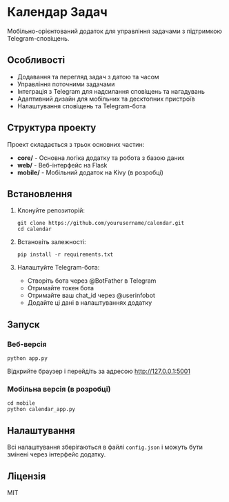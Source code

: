 # Календар Задач

Мобільно-орієнтований додаток для управління задачами з підтримкою Telegram-сповіщень.

## Особливості

- Додавання та перегляд задач з датою та часом
- Управління поточними задачами
- Інтеграція з Telegram для надсилання сповіщень та нагадувань
- Адаптивний дизайн для мобільних та десктопних пристроїв
- Налаштування сповіщень та Telegram-бота

## Структура проекту

Проект складається з трьох основних частин:

- **core/** - Основна логіка додатку та робота з базою даних
- **web/** - Веб-інтерфейс на Flask
- **mobile/** - Мобільний додаток на Kivy (в розробці)

## Встановлення

1. Клонуйте репозиторій:
   ```
   git clone https://github.com/yourusername/calendar.git
   cd calendar
   ```

2. Встановіть залежності:
   ```
   pip install -r requirements.txt
   ```

3. Налаштуйте Telegram-бота:
   - Створіть бота через @BotFather в Telegram
   - Отримайте токен бота
   - Отримайте ваш chat_id через @userinfobot
   - Додайте ці дані в налаштуваннях додатку

## Запуск

### Веб-версія

```
python app.py
```

Відкрийте браузер і перейдіть за адресою http://127.0.0.1:5001

### Мобільна версія (в розробці)

```
cd mobile
python calendar_app.py
```

## Налаштування

Всі налаштування зберігаються в файлі `config.json` і можуть бути змінені через інтерфейс додатку.

## Ліцензія

MIT 